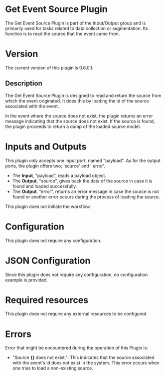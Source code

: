 # Get Event Source Plugin

The Get Event Source Plugin is part of the Input/Output group and is primarily used for tasks related to data collection
or segmentation. Its function is to read the source that the event came from.

# Version

The current version of this plugin is 0.6.0.1.

## Description

The Get Event Source Plugin is designed to read and return the source from which the event originated. It does this by
loading the id of the source associated with the event.

In the event where the source does not exist, the plugin returns an error message indicating that the source does not
exist. If the source is found, the plugin proceeds to return a dump of the loaded source model.

# Inputs and Outputs

This plugin only accepts one input port, named "payload". As for the output ports, the plugin offers two; 'source' and '
error'.

- The **Input**, "payload", reads a payload object.
- The **Output**, "source", gives back the data of the source in case it is found and loaded successfully.
- The **Output**, "error", returns an error message in case the source is not found or another error occurs during the
  process of loading the source.

This plugin does not initiate the workflow.

# Configuration

This plugin does not require any configuration.

# JSON Configuration

Since this plugin does not require any configuration, no configuration example is provided.

# Required resources

This plugin does not require any external resources to be configured.

# Errors

Error that might be encountered during the operation of this Plugin is:

- "Source __{}__ does not exist.": This indicates that the source associated with the event's id does not exist in the
  system. This error occurs when one tries to load a non-existing source.
